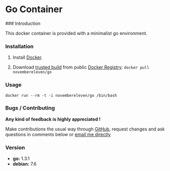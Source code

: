 # Go Container

### Introduction

This docker container is provided with a minimalist go environment.

### Installation

1. Install [Docker](https://www.docker.io/).

2. Download [trusted build](https://index.docker.io/u/novembereleven/go/) from public [Docker Registry](https://index.docker.io/): `docker pull novembereleven/go`

### Usage

```
docker run --rm -t -i novembereleven/go /bin/bash
```

### Bugs / Contributing

**Any kind of feedback is highly appreciated !**

Make contributions the usual way through [GitHub](https://github.com/november-eleven/docker.io), request changes and ask questions in comments below or [email me directly](https://github.com/november-eleven/)

### Version
* **go:** 1.3.1
* **debian:** 7.6
